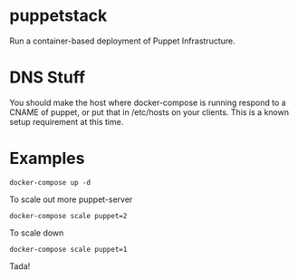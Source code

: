 
# puppetstack

Run a container-based deployment of Puppet Infrastructure.

# DNS Stuff

You should make the host where docker-compose is running respond to a CNAME of
puppet, or put that in /etc/hosts on your clients. This is a known setup
requirement at this time.


# Examples

    docker-compose up -d


To scale out more puppet-server

    docker-compose scale puppet=2

To scale down

    docker-compose scale puppet=1


Tada!
